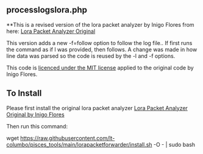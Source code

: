 ## processlogslora.php

**This is a revised version of the lora packet analyzer
by Inigo Flores from here: [Lora Packet Analyzer Original](https://github.com/inigoflores/lora-packet-forwarder-analyzer)

This version adds a new -f=follow option to follow the log file.. If first runs the command as if l was provided, then follows. A change was made in how line data was parsed so the code is reused by the -l and -f options.

This code is [licenced under the MIT license](LICENSE.md) applied to the original code by Inigo Flores.

## To Install
Please first install the original lora packet analyzer [Lora Packet Analyzer Original by Inigo Flores](https://github.com/inigoflores/lora-packet-forwarder-analyzer)

Then run this command:

wget https://raw.githubusercontent.com/lt-columbo/pisces_tools/main/lorapacketforwarder/install.sh -O - | sudo bash
